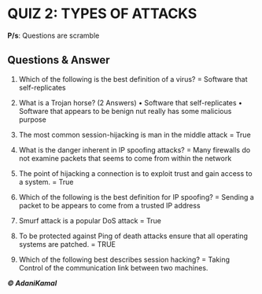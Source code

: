 # QUIZ 2: TYPES OF ATTACKS
**P/s**: Questions are scramble

## Questions & Answer

1.	Which of the following is the best definition of a virus? = Software that self-replicates

2.	What is a Trojan horse? (2 Answers)
•	Software that self-replicates 
•	Software that appears to be benign nut really has some malicious purpose

3.	The most common session-hijacking is man in the middle attack = True

4.	What is the danger inherent in IP spoofing attacks? = Many firewalls do not examine packets that seems to come from within the network

5.	The point of hijacking a connection is to exploit trust and gain access to a system. = True

6.	Which of the following is the best definition for IP spoofing? = Sending a packet to be appears to come from a trusted IP address

7.	Smurf attack is a popular DoS attack = True

8.	 To be protected against Ping of death attacks ensure that all operating systems are patched. = TRUE

9.	Which of the following best describes session hacking? = Taking Control of the communication link between two machines.

**_© AdaniKamal_**
